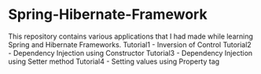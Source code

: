 # Spring-Hibernate-Framework
This repository contains various applications that I had made while learning Spring and Hibernate Frameworks.
Tutorial1 - Inversion of Control
Tutorial2 - Dependency Injection using Constructor
Tutorial3 - Dependency Injection using Setter method
Tutorial4 - Setting values using Property tag
